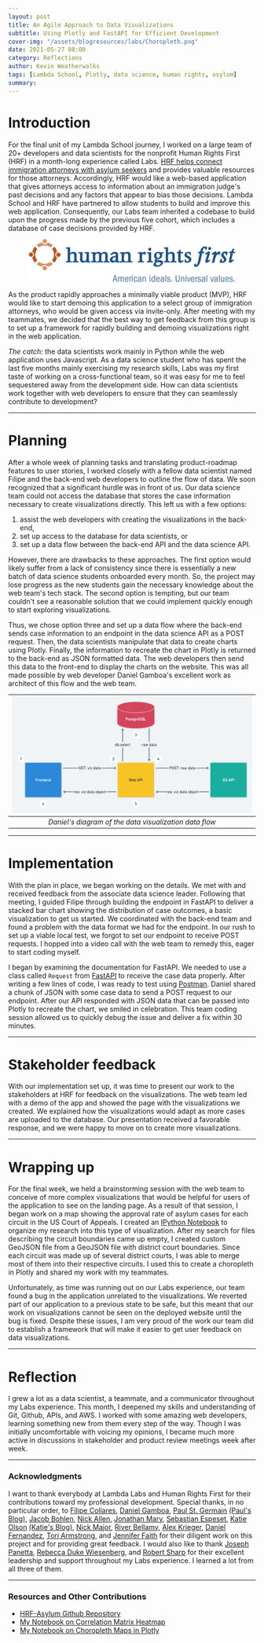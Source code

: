 ```yaml
---
layout: post
title: An Agile Approach to Data Visualizations
subtitle: Using Plotly and FastAPI for Efficient Development
cover-img: "/assets/blogresources/labs/Choropleth.png"
date: 2021-05-27 08:00
category: Reflections
author: Kevin Weatherwalks
tags: [Lambda School, Plotly, data science, human rights, asylum]
summary: 
---
```


# Introduction
For the final unit of my Lambda School journey, I worked on a large team of 20+ developers and data scientists for the nonprofit Human Rights First (HRF) in a month-long experience called Labs. [HRF helps connect immigration attorneys with asylum seekers](https://www.humanrightsfirst.org/asylum) and provides valuable resources for those attorneys. Accordingly, HRF would like a web-based application that gives attorneys access to information about an immigration judge's past decisions and any factors that appear to bias those decisions. Lambda School and HRF have partnered to allow students to build and improve this web application. Consequently, our Labs team inherited a codebase to build upon the progress made by the previous five cohort, which includes a database of case decisions provided by HRF.

<p align="center" valign="middle">
    <img src="/assets/blogresources/labs/hrf-logo.png">
</p>

As the product rapidly approaches a minimally viable product (MVP), HRF would like to start demoing this application to a select group of immigration attorneys, who would be given access via invite-only. After meeting with my teammates, we decided that the best way to get feedback from this group is to set up a framework for rapidly building and demoing visualizations right in the web application.

*The catch:* the data scientists work mainly in Python while the web application uses Javascript. As a data science student who has spent the last five months mainly exercising my research skills, Labs was my first taste of working on a cross-functional team, so it was easy for me to feel sequestered away from the development side. How can data scientists work together with web developers to ensure that they can seamlessly contribute to development?

---
# Planning
After a whole week of planning tasks and translating product-roadmap features to user stories, I worked closely with a fellow data scientist named Filipe and the back-end web developers to outline the flow of data. We soon recognized that a significant hurdle was in front of us. Our data science team could not access the database that stores the case information necessary to create visualizations directly.
This left us with a few options:
1. assist the web developers with creating the visualizations in the back-end, 
1. set up access to the database for data scientists, or
1. set up a data flow between the back-end API and the data science API.

However, there are drawbacks to these approaches. The first option would likely suffer from a lack of consistency since there is essentially a new batch of data science students onboarded every month. So, the project may lose progress as the new students gain the necessary knowledge about the web team's tech stack. 
The second option is tempting, but our team couldn't see a reasonable solution that we could implement quickly enough to start exploring visualizations. 

Thus, we chose option three and set up a data flow where the back-end sends case information to an endpoint in the data science API as a POST request. Then, the data scientists manipulate that data to create charts using Plotly. Finally, the information to recreate the chart in Plotly is returned to the back-end as JSON formatted data. The web developers then send this data to the front-end to display the charts on the website. This was all made possible by web developer Daniel Gamboa's excellent work as architect of this flow and the web team.

| ![Data Viz Flow](/assets/blogresources/labs/API_to_API_viz.png) |
|:---------------------------------------------------------------:|
|     *Daniel's diagram of the data visualization data flow*      |

---
# Implementation
With the plan in place, we began working on the details. We met with and received feedback from the associate data science leader. Following that meeting, I guided Filipe through building the endpoint in FastAPI to deliver a stacked bar chart showing the distribution of case outcomes, a basic visualization to get us started. We coordinated with the back-end team and found a problem with the data format we had for the endpoint. In our rush to set up a viable local test, we forgot to set our endpoint to receive POST requests. I hopped into a video call with the web team to remedy this, eager to start coding myself.   

I began by examining the documentation for FastAPI. We needed to use a class called `Request` from [FastAPI](https://fastapi.tiangolo.com/advanced/using-request-directly/) to receive the case data properly. After writing a few lines of code, I was ready to test using [Postman](https://medium.com/server-side-swift-and-more/api-endpoint-testing-with-postman-63f907217f15). Daniel shared a chunk of JSON with some case data to send a POST request to our endpoint. After our API responded with JSON data that can be passed into Plotly to recreate the chart, we smiled in celebration. This team coding session allowed us to quickly debug the issue and deliver a fix within 30 minutes.

---
# Stakeholder feedback
With our implementation set up, it was time to present our work to the stakeholders at HRF for feedback on the visualizations. The web team led with a demo of the app and showed the page with the visualizations we created. We explained how the visualizations would adapt as more cases are uploaded to the database. Our presentation received a favorable response, and we were happy to move on to create more visualizations.

---
# Wrapping up
For the final week, we held a brainstorming session with the web team to conceive of more complex visualizations that would be helpful for users of the application to see on the landing page. As a result of that session, I began work on a map showing the approval rate of asylum cases for each circuit in the US Court of Appeals. I created an [IPython Notebook](https://github.com/KWeatherwalks/human-rights-first-asylum-ds-a/blob/main/visualizations/CircuitLevelChoropleth.ipynb) to organize my research into this type of visualization. After my search for files describing the circuit boundaries came up empty, I created custom GeoJSON file from a GeoJSON file with district court boundaries. Since each circuit was made up of several district courts, I was able to merge most of them into their respective circuits. I used this to create a choropleth in Plotly and shared my work with my teammates.

Unfortunately, as time was running out on our Labs experience, our team found a bug in the application unrelated to the visualizations. We reverted part of our application to a previous state to be safe, but this meant that our work on visualizations cannot be seen on the deployed website until the bug is fixed. Despite these issues, I am very proud of the work our team did to establish a framework that will make it easier to get user feedback on data visualizations.


---
# Reflection
I grew a lot as a data scientist, a teammate, and a communicator throughout my Labs experience. This month, I deepened my skills and understanding of Git, Github, APIs, and AWS. I worked with some amazing web developers, learning something new from them every step of the way.
Though I was initially uncomfortable with voicing my opinions, I became much more active in discussions in stakeholder and product review meetings week after week.  



--- 
### Acknowledgments 
I want to thank everybody at Lambda Labs and Human Rights First for their contributions toward my professional development. Special thanks, in no particular order, to [Filipe Collares](https://github.com/fcollares), [Daniel Gamboa](https://github.com/dgamboa), [Paul St. Germain](https://github.com/paulstgermain) [(Paul's Blog)](https://dev.to/paulstgermain/full-stack-collaboration-40fl), [Jacob Bohlen](https://github.com/JRBOH), [Nick Allen](https://github.com/nwestallen), [Jonathan Mary](https://github.com/JonathanMary), [Sebastian Espeset](https://github.com/sebastian-espeset), [Katie Olson](https://github.com/katieolson84) [(Katie's Blog)](https://katieolson84.medium.com/7-ways-to-improve-ui-ux-as-a-developer-90c4a0b197a5), [Nick Major](https://github.com/SophistryDude), [River Bellamy](https://github.com/RiverBellamy), [Alex Krieger](https://github.com/kriegersaurusrex), [Daniel Fernandez](https://github.com/Daniel-Fernandez-951), [Tori Armstrong](https://github.com/torarm), and [Jennifer Faith](https://github.com/JenFaith) for their diligent work on this project and for providing great feedback. I would also like to thank [Joseph Panetta](https://github.com/jlpanetta1681), [Rebecca Duke Wiesenberg](https://github.com/rdukewiesenb), and [Robert Sharp](https://github.com/BrokenShell) for their excellent leadership and support throughout my Labs experience. I learned a lot from all three of them.


---
### Resources and Other Contributions
- [HRF-Asylum Github Repository](https://github.com/KWeatherwalks/human-rights-first-asylum-ds-a)  
- [My Notebook on Correlation Matrix Heatmap](https://github.com/KWeatherwalks/human-rights-first-asylum-ds-a/blob/main/visualizations/CorrelationMatrixHeatmap.ipynb)  
- [My Notebook on Choropleth Maps in Plotly](https://github.com/KWeatherwalks/human-rights-first-asylum-ds-a/blob/main/visualizations/CircuitLevelChoropleth.ipynb)  
